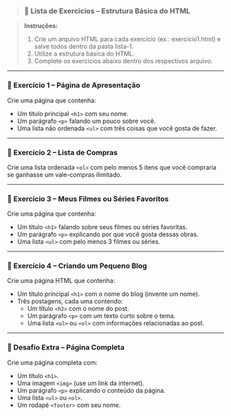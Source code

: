 >### **📌 Lista de Exercícios – Estrutura Básica do HTML**  

>**Instruções:**  
>1. Crie um arquivo HTML para cada exercício (ex.: exercicio1.html) e salve todos dentro da pasta lista-1.  
>2. Utilize a estrutura básica do HTML.  
>3. Complete os exercícios abaixo dentro dos respectivos arquivo.  

---

### **📝 Exercício 1 – Página de Apresentação**  
Crie uma página que contenha:  
- Um título principal `<h1>` com seu nome.  
- Um parágrafo `<p>` falando um pouco sobre você.  
- Uma lista não ordenada `<ul>` com três coisas que você gosta de fazer.  

---

### **📌 Exercício 2 – Lista de Compras**  
Crie uma lista ordenada `<ol>` com pelo menos 5 itens que você compraria se ganhasse um vale-compras ilimitado.  

---
### **📌 Exercício 3 – Meus Filmes ou Séries Favoritos**  
Crie uma página que contenha:  
- Um título `<h1>` falando sobre seus filmes ou séries favoritas.  
- Um parágrafo `<p>` explicando por que você gosta dessas obras.  
- Uma lista `<ul>` com pelo menos 3 filmes ou séries.  

---

### **📌 Exercício 4 – Criando um Pequeno Blog**  
Crie uma página HTML que contenha:  
- Um título principal `<h1>` com o nome do blog (invente um nome).  
- Três postagens, cada uma contendo:  
  - Um título `<h2>` com o nome do post.  
  - Um parágrafo `<p>` com um texto curto sobre o tema.  
  - Uma lista `<ul>` ou `<ol>` com informações relacionadas ao post.  

---

### **📌 Desafio Extra – Página Completa**  
Crie uma página completa com:  
- Um título `<h1>`.  
- Uma imagem `<img>` (use um link da internet).  
- Um parágrafo `<p>` explicando o conteúdo da página.  
- Uma lista `<ul>` ou `<ol>`.  
- Um rodapé `<footer>` com seu nome.  

